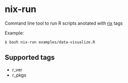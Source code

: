 # nix-run

Command line tool to run R scripts anotated with [rix](https://github.com/ropensci/rix) tags


Example:

```
$ bash nix-run examples/data-visualize.R
```

## Supported tags

* r_ver
* r_pkgs
